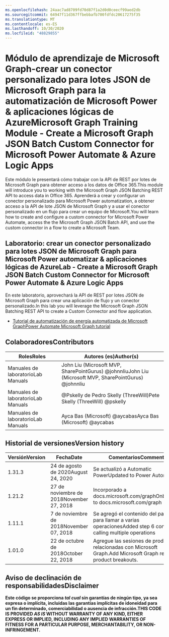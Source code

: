 ```yaml
---
ms.openlocfilehash: 24aac7ad8709fd70d87f1a2d0d0ceecf99aed2db
ms.sourcegitcommit: 64947f11d367ffbebbafb700fdfdc20617275f35
ms.translationtype: MT
ms.contentlocale: es-ES
ms.lasthandoff: 10/30/2020
ms.locfileid: "48829855"
---
```

# <a name="microsoft-graph-training-module---create-a-microsoft-graph-json-batch-custom-connector-for-microsoft-power-automate--azure-logic-apps"></a><span data-ttu-id="7896f-101">Módulo de aprendizaje de Microsoft Graph-crear un conector personalizado para lotes JSON de Microsoft Graph para la automatización de Microsoft Power & aplicaciones lógicas de Azure</span><span class="sxs-lookup"><span data-stu-id="7896f-101">Microsoft Graph Training Module - Create a Microsoft Graph JSON Batch Custom Connector for Microsoft Power Automate & Azure Logic Apps</span></span>

<span data-ttu-id="7896f-102">Este módulo le presentará cómo trabajar con la API de REST por lotes de Microsoft Graph para obtener acceso a los datos de Office 365.</span><span class="sxs-lookup"><span data-stu-id="7896f-102">This module will introduce you to working with the Microsoft Graph JSON Batching REST API to access data in Office 365.</span></span> <span data-ttu-id="7896f-103">Aprenderá a crear y configurar un conector personalizado para Microsoft Power automatization, a obtener acceso a la API de lote JSON de Microsoft Graph y a usar el conector personalizado en un flujo para crear un equipo de Microsoft.</span><span class="sxs-lookup"><span data-stu-id="7896f-103">You will learn how to create and configure a custom connector for Microsoft Power Automate, access the the Microsoft Graph JSON Batch API, and use the custom connector in a flow to create a Microsoft Team.</span></span>

## <a name="lab---create-a-microsoft-graph-json-batch-custom-connector-for-microsoft-power-automate--azure-logic-apps"></a><span data-ttu-id="7896f-104">Laboratorio: crear un conector personalizado para lotes JSON de Microsoft Graph para Microsoft Power automatizar & aplicaciones lógicas de Azure</span><span class="sxs-lookup"><span data-stu-id="7896f-104">Lab - Create a Microsoft Graph JSON Batch Custom Connector for Microsoft Power Automate & Azure Logic Apps</span></span>

<span data-ttu-id="7896f-105">En este laboratorio, aprovechará la API de REST por lotes JSON de Microsoft Graph para crear una aplicación de flujo y un conector personalizado.</span><span class="sxs-lookup"><span data-stu-id="7896f-105">In this lab you will leverage the Microsoft Graph JSON Batching REST API to create a Custom Connector and flow application.</span></span>

- [<span data-ttu-id="7896f-106">Tutorial de automatización de energía automatizada de Microsoft Graph</span><span class="sxs-lookup"><span data-stu-id="7896f-106">Power Automate Microsoft Graph tutorial</span></span>](https://docs.microsoft.com/graph/tutorials/powerautomate)

## <a name="contributors"></a><span data-ttu-id="7896f-107">Colaboradores</span><span class="sxs-lookup"><span data-stu-id="7896f-107">Contributors</span></span>

| <span data-ttu-id="7896f-108">Roles</span><span class="sxs-lookup"><span data-stu-id="7896f-108">Roles</span></span>       | <span data-ttu-id="7896f-109">Autores (es)</span><span class="sxs-lookup"><span data-stu-id="7896f-109">Author(s)</span></span>                                            |
|-------------|------------------------------------------------------|
| <span data-ttu-id="7896f-110">Manuales de laboratorio</span><span class="sxs-lookup"><span data-stu-id="7896f-110">Lab Manuals</span></span> | <span data-ttu-id="7896f-111">John Liu (Microsoft MVP, SharePointGurus) @johnnliu</span><span class="sxs-lookup"><span data-stu-id="7896f-111">John Liu (Microsoft MVP, SharePointGurus) @johnnliu</span></span>  |
| <span data-ttu-id="7896f-112">Manuales de laboratorio</span><span class="sxs-lookup"><span data-stu-id="7896f-112">Lab Manuals</span></span> | <span data-ttu-id="7896f-113">@Pskelly de Pedro Skelly (ThreeWill)</span><span class="sxs-lookup"><span data-stu-id="7896f-113">Pete Skelly (ThreeWill) @pskelly</span></span>                     |
| <span data-ttu-id="7896f-114">Manuales de laboratorio</span><span class="sxs-lookup"><span data-stu-id="7896f-114">Lab Manuals</span></span> | <span data-ttu-id="7896f-115">Ayca Bas (Microsoft) @aycabas</span><span class="sxs-lookup"><span data-stu-id="7896f-115">Ayca Bas (Microsoft) @aycabas</span></span>                        |

## <a name="version-history"></a><span data-ttu-id="7896f-116">Historial de versiones</span><span class="sxs-lookup"><span data-stu-id="7896f-116">Version history</span></span>

| <span data-ttu-id="7896f-117">Versión</span><span class="sxs-lookup"><span data-stu-id="7896f-117">Version</span></span> | <span data-ttu-id="7896f-118">Fecha</span><span class="sxs-lookup"><span data-stu-id="7896f-118">Date</span></span>              | <span data-ttu-id="7896f-119">Comentarios</span><span class="sxs-lookup"><span data-stu-id="7896f-119">Comments</span></span>                                             |
|---------|-------------------|------------------------------------------------------|
| <span data-ttu-id="7896f-120">1.3</span><span class="sxs-lookup"><span data-stu-id="7896f-120">1.3</span></span>     | <span data-ttu-id="7896f-121">24 de agosto de 2020</span><span class="sxs-lookup"><span data-stu-id="7896f-121">August 24, 2020</span></span>   | <span data-ttu-id="7896f-122">Se actualizó a Automatic Power</span><span class="sxs-lookup"><span data-stu-id="7896f-122">Updated to Power Automate</span></span>                            |
| <span data-ttu-id="7896f-123">1.2</span><span class="sxs-lookup"><span data-stu-id="7896f-123">1.2</span></span>     | <span data-ttu-id="7896f-124">27 de noviembre de 2018</span><span class="sxs-lookup"><span data-stu-id="7896f-124">November 27, 2018</span></span> | <span data-ttu-id="7896f-125">Incorporado a docs.microsoft.com/graph</span><span class="sxs-lookup"><span data-stu-id="7896f-125">Onboarded to docs.microsoft.com/graph</span></span>                |
| <span data-ttu-id="7896f-126">1.1</span><span class="sxs-lookup"><span data-stu-id="7896f-126">1.1</span></span>     | <span data-ttu-id="7896f-127">7 de noviembre de 2018</span><span class="sxs-lookup"><span data-stu-id="7896f-127">November 07, 2018</span></span> | <span data-ttu-id="7896f-128">Se agregó el contenido del paso 6 para llamar a varias operaciones</span><span class="sxs-lookup"><span data-stu-id="7896f-128">Added step 6 content for calling multiple operations</span></span> |
| <span data-ttu-id="7896f-129">1.0</span><span class="sxs-lookup"><span data-stu-id="7896f-129">1.0</span></span>     | <span data-ttu-id="7896f-130">22 de octubre de 2018</span><span class="sxs-lookup"><span data-stu-id="7896f-130">October 22, 2018</span></span>  | <span data-ttu-id="7896f-131">Agregue las sesiones de producto relacionadas con Microsoft Graph.</span><span class="sxs-lookup"><span data-stu-id="7896f-131">Add Microsoft Graph related product breakouts.</span></span>       |

## <a name="disclaimer"></a><span data-ttu-id="7896f-132">Aviso de declinación de responsabilidades</span><span class="sxs-lookup"><span data-stu-id="7896f-132">Disclaimer</span></span>

<span data-ttu-id="7896f-133">**Este código se proporciona *tal cual* sin garantías de ningún tipo, ya sea expresa o implícita, incluidas las garantías implícitas de idoneidad para un fin determinado, comerciabilidad o ausencia de infracción.**</span><span class="sxs-lookup"><span data-stu-id="7896f-133">**THIS CODE IS PROVIDED *AS IS* WITHOUT WARRANTY OF ANY KIND, EITHER EXPRESS OR IMPLIED, INCLUDING ANY IMPLIED WARRANTIES OF FITNESS FOR A PARTICULAR PURPOSE, MERCHANTABILITY, OR NON-INFRINGEMENT.**</span></span>
